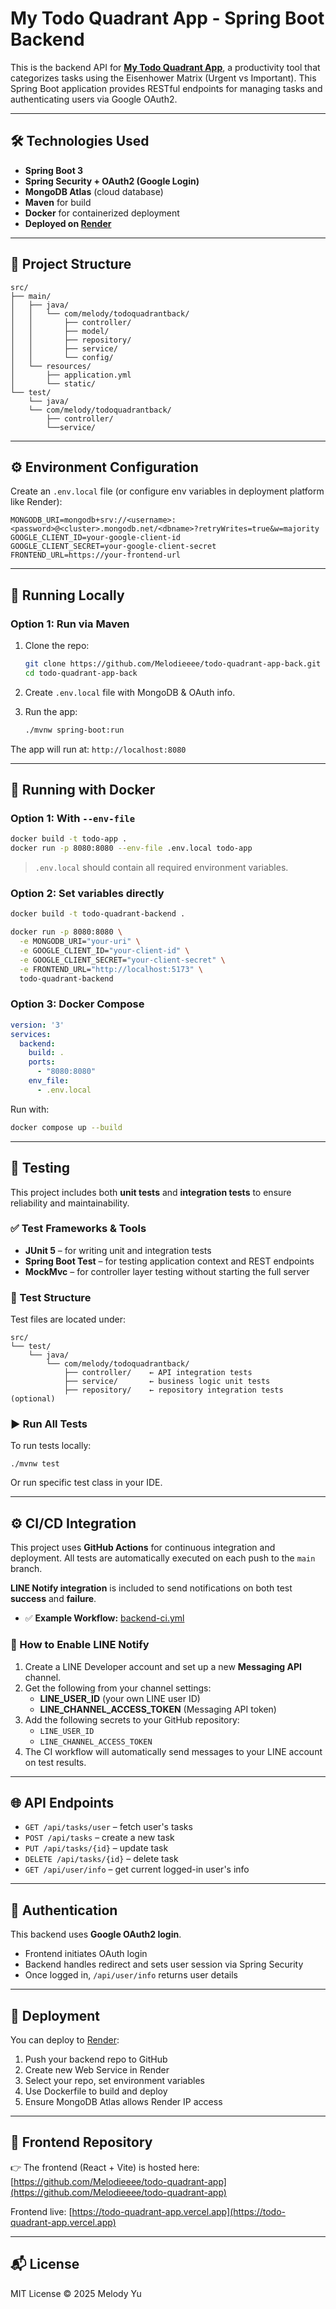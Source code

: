 # My Todo Quadrant App - Spring Boot Backend

This is the backend API for [**My Todo Quadrant App**](https://todo-quadrant-app.vercel.app/), a productivity tool that categorizes tasks using the Eisenhower Matrix (Urgent vs Important). This Spring Boot application provides RESTful endpoints for managing tasks and authenticating users via Google OAuth2.

---

## 🛠 Technologies Used

* **Spring Boot 3**
* **Spring Security + OAuth2 (Google Login)**
* **MongoDB Atlas** (cloud database)
* **Maven** for build
* **Docker** for containerized deployment
* **Deployed on [Render](https://render.com)**

---

## 📁 Project Structure

```
src/
├── main/
│   ├── java/
│   │   └── com/melody/todoquadrantback/
│   │       ├── controller/
│   │       ├── model/
│   │       ├── repository/
│   │       ├── service/
│   │       └── config/
│   └── resources/
│       ├── application.yml
│       └── static/
└── test/
    └── java/
    └── com/melody/todoquadrantback/
        ├── controller/
        └──service/

```

---

## ⚙️ Environment Configuration

Create an `.env.local` file (or configure env variables in deployment platform like Render):

```
MONGODB_URI=mongodb+srv://<username>:<password>@<cluster>.mongodb.net/<dbname>?retryWrites=true&w=majority
GOOGLE_CLIENT_ID=your-google-client-id
GOOGLE_CLIENT_SECRET=your-google-client-secret
FRONTEND_URL=https://your-frontend-url
```

---

## 🚀 Running Locally

### Option 1: Run via Maven

1. Clone the repo:

   ```bash
   git clone https://github.com/Melodieeee/todo-quadrant-app-back.git
   cd todo-quadrant-app-back
   ```

2. Create `.env.local` file with MongoDB & OAuth info.

3. Run the app:

   ```bash
   ./mvnw spring-boot:run
   ```

The app will run at: `http://localhost:8080`

---

## 💪 Running with Docker

### Option 1: With `--env-file`

```bash
docker build -t todo-app .
docker run -p 8080:8080 --env-file .env.local todo-app
```

> `.env.local` should contain all required environment variables.

### Option 2: Set variables directly

```bash
docker build -t todo-quadrant-backend .

docker run -p 8080:8080 \
  -e MONGODB_URI="your-uri" \
  -e GOOGLE_CLIENT_ID="your-client-id" \
  -e GOOGLE_CLIENT_SECRET="your-client-secret" \
  -e FRONTEND_URL="http://localhost:5173" \
  todo-quadrant-backend
```

### Option 3: Docker Compose

```yaml
version: '3'
services:
  backend:
    build: .
    ports:
      - "8080:8080"
    env_file:
      - .env.local
```

Run with:

```bash
docker compose up --build
```

---

## 🧪 Testing
This project includes both **unit tests** and **integration tests** to ensure reliability and maintainability.
### ✅ Test Frameworks & Tools
* **JUnit 5** – for writing unit and integration tests
* **Spring Boot Test** – for testing application context and REST endpoints
* **MockMvc** – for controller layer testing without starting the full server

### 📂 Test Structure
Test files are located under:
```
src/
└── test/
    └── java/
        └── com/melody/todoquadrantback/
            ├── controller/    ← API integration tests
            ├── service/       ← business logic unit tests
            ├── repository/    ← repository integration tests (optional)
```

### ▶️ Run All Tests
To run tests locally:
```
./mvnw test
```
Or run specific test class in your IDE.

---

## ⚙️ CI/CD Integration

This project uses **GitHub Actions** for continuous integration and deployment. All tests are automatically executed on each push to the `main` branch.

**LINE Notify integration** is included to send notifications on both test **success** and **failure**.

- ✅ **Example Workflow:** [backend-ci.yml](.github/workflows/backend-ci.yml)

### 🔔 How to Enable LINE Notify

1. Create a LINE Developer account and set up a new **Messaging API** channel.
2. Get the following from your channel settings:
   - **LINE_USER_ID** (your own LINE user ID)
   - **LINE_CHANNEL_ACCESS_TOKEN** (Messaging API token)
3. Add the following secrets to your GitHub repository:
   - `LINE_USER_ID`
   - `LINE_CHANNEL_ACCESS_TOKEN`
4. The CI workflow will automatically send messages to your LINE account on test results.

---

## 🌐 API Endpoints

* `GET /api/tasks/user` – fetch user's tasks
* `POST /api/tasks` – create a new task
* `PUT /api/tasks/{id}` – update task
* `DELETE /api/tasks/{id}` – delete task
* `GET /api/user/info` – get current logged-in user's info

---

## 🔐 Authentication

This backend uses **Google OAuth2 login**.

* Frontend initiates OAuth login
* Backend handles redirect and sets user session via Spring Security
* Once logged in, `/api/user/info` returns user details

---

## 👾 Deployment

You can deploy to [Render](https://render.com):

1. Push your backend repo to GitHub
2. Create new Web Service in Render
3. Select your repo, set environment variables
4. Use Dockerfile to build and deploy
5. Ensure MongoDB Atlas allows Render IP access

---

## 🧩 Frontend Repository

👉 The frontend (React + Vite) is hosted here:
[https://github.com/Melodieeee/todo-quadrant-app](https://github.com/Melodieeee/todo-quadrant-app)

Frontend live: [https://todo-quadrant-app.vercel.app](https://todo-quadrant-app.vercel.app)

---

## 📬 License

MIT License © 2025 Melody Yu
